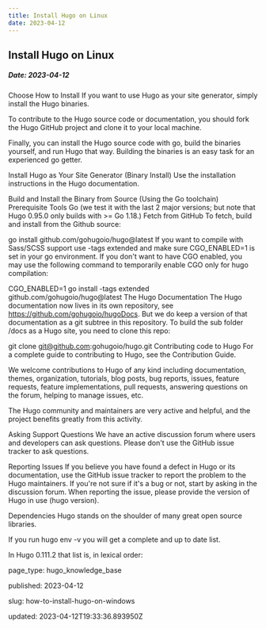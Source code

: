 ```yaml
---
title: Install Hugo on Linux
date: 2023-04-12
---
```


## Install Hugo on Linux
##### Date: 2023-04-12



Choose How to Install
If you want to use Hugo as your site generator, simply install the Hugo binaries.

To contribute to the Hugo source code or documentation, you should fork the Hugo GitHub project and clone it to your local machine.

Finally, you can install the Hugo source code with go, build the binaries yourself, and run Hugo that way. Building the binaries is an easy task for an experienced go getter.

Install Hugo as Your Site Generator (Binary Install)
Use the installation instructions in the Hugo documentation.

Build and Install the Binary from Source (Using the Go toolchain)
Prerequisite Tools
Go (we test it with the last 2 major versions; but note that Hugo 0.95.0 only builds with >= Go 1.18.)
Fetch from GitHub
To fetch, build and install from the Github source:

go install github.com/gohugoio/hugo@latest
If you want to compile with Sass/SCSS support use -tags extended and make sure CGO_ENABLED=1 is set in your go environment. If you don't want to have CGO enabled, you may use the following command to temporarily enable CGO only for hugo compilation:

CGO_ENABLED=1 go install -tags extended github.com/gohugoio/hugo@latest
The Hugo Documentation
The Hugo documentation now lives in its own repository, see https://github.com/gohugoio/hugoDocs. But we do keep a version of that documentation as a git subtree in this repository. To build the sub folder /docs as a Hugo site, you need to clone this repo:

git clone git@github.com:gohugoio/hugo.git
Contributing code to Hugo
For a complete guide to contributing to Hugo, see the Contribution Guide.

We welcome contributions to Hugo of any kind including documentation, themes, organization, tutorials, blog posts, bug reports, issues, feature requests, feature implementations, pull requests, answering questions on the forum, helping to manage issues, etc.

The Hugo community and maintainers are very active and helpful, and the project benefits greatly from this activity.

Asking Support Questions
We have an active discussion forum where users and developers can ask questions. Please don't use the GitHub issue tracker to ask questions.

Reporting Issues
If you believe you have found a defect in Hugo or its documentation, use the GitHub issue tracker to report the problem to the Hugo maintainers. If you're not sure if it's a bug or not, start by asking in the discussion forum. When reporting the issue, please provide the version of Hugo in use (hugo version).

Dependencies
Hugo stands on the shoulder of many great open source libraries.

If you run hugo env -v you will get a complete and up to date list.

In Hugo 0.111.2 that list is, in lexical order:

page_type: hugo_knowledge_base

published: 2023-04-12

slug: how-to-install-hugo-on-windows

updated: 2023-04-12T19:33:36.893950Z

